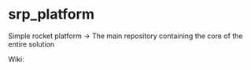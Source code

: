 # srp_platform
Simple rocket platform -> The main repository containing the core of the entire solution

Wiki:
